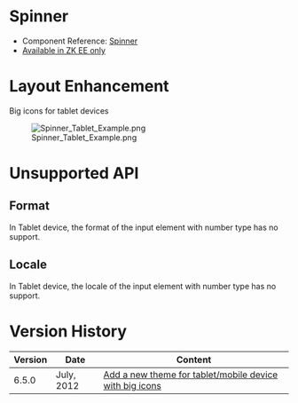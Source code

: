 

# Spinner

- Component Reference:
  [Spinner](ZK_Component_Reference/Input/Spinner)
- [Available in ZK EE only](http://www.zkoss.org/product/edition.dsp)

# Layout Enhancement

Big icons for tablet devices

<figure>
<img src="Spinner_Tablet_Example.png"
title="Spinner_Tablet_Example.png" />
<figcaption>Spinner_Tablet_Example.png</figcaption>
</figure>

# Unsupported API

## Format

In Tablet device, the format of the input element with number type has
no support.

## Locale

In Tablet device, the locale of the input element with number type has
no support.

# Version History

| Version | Date       | Content                                                                                            |
|---------|------------|----------------------------------------------------------------------------------------------------|
| 6.5.0   | July, 2012 | [Add a new theme for tablet/mobile device with big icons](http://tracker.zkoss.org/browse/ZK-1247) |



